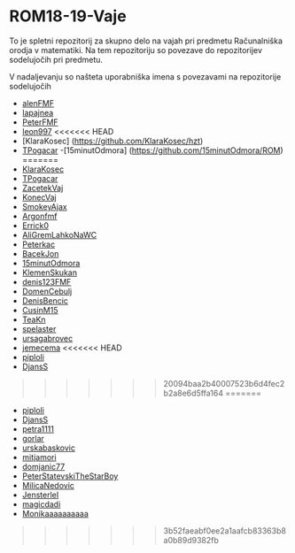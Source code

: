 # ROM18-19-Vaje

To je spletni repozitorij za skupno delo na vajah pri predmetu Računalniška orodja v matematiki.
Na tem repozitoriju so povezave do repozitorijev sodelujočih pri predmetu.


V nadaljevanju so našteta uporabniška imena s povezavami na repozitorije sodelujočih

- [alenFMF](https://github.com/alenFMF/ROM18-19-Vaje)
- [lapajnea](https://github.com/lapajnea/ROM)
- [PeterFMF](https://github.com/PeterFMF/ROM)
- [leon997](https://github.com/leon997/ROM)
<<<<<<< HEAD
- [KlaraKosec] (https://github.com/KlaraKosec/hzt)
 - [TPogacar](https://github.com/TPogacar/ROM)
-[15minutOdmora] (https://github.com/15minutOdmora/ROM)
=======
- [KlaraKosec](https://github.com/KlaraKosec/hzt)
- [TPogacar](https://github.com/TPogacar/ROM)
- [ZacetekVaj](https://github.com/ZacetekVaj/ROM)
- [KonecVaj](https://github.com/KonecVaj/ROM)
- [SmokeyAjax](https://github.com/SmokeyAjax/ROM.git)
- [Argonfmf](https://github.com/Argonfmf/ROM)
- [Errick0](https://github.com/Errick0/ROM)
- [AliGremLahkoNaWC](https://github.com/AliGremLahkoNaWC/ROM)
- [Peterkac](https://github.com/Peterkac/ROM)
- [BacekJon](https://github.com/BacekJon/ROM)
- [15minutOdmora](https://github.com/15minutOdmora/ROM)
- [KlemenSkukan](https://github.com/KlemenSkukan/ROM)
- [denis123FMF](https://github.com/denis123FMF/ROM)
- [DomenCebulj](https://github.com/CebuljDomen/ROM)
- [DenisBencic](https://github.com/DenisBencic/ROM2)
- [CusinM15](https://github.com/CusinM15/ROM1)
- [TeaKn](https://github.com/TeaKn/ROM2)
- [spelaster](https://github.com/spelaster/ROM)
- [ursagabrovec](https://github.com/ursagabrovec/ROM1)
- [jemecema](https://github.com/jemecema/ROM)
<<<<<<< HEAD
- [piploli](https://github.com/piploli)
- [DjansS](https://github.com/DjansS)
>>>>>>> 20094baa2b40007523b6d4fec2b2a8e6d5ffa164
=======
- [piploli](https://github.com/piploli/ROM2)
- [DjansS](https://github.com/DjansS/ROM18-19-Vaje)
- [petra1111](https://github.com/petra1111/ROM)
- [gorlar](https://github.com/gorlar/ROM.git)
- [urskabaskovic](https://github.com/urskabaskovic/ROM)
- [mitjamori](https://github.com/mitjamori/ROM.git)
- [domjanic77](https://github.com/domjanic77/ROM)
- [PeterStatevskiTheStarBoy](https://github.com/PeterStatevskiTheStarBoy/ROM)
- [MilicaNedovic](https://github.com/micanedovic95/ROM5.git)
- [JensterleI](https://github.com/JensterleI/ROM)
- [magicdadi](https://github.com/magicdadi/ROM)
- [Monikaaaaaaaaaa](https://github.com/Monikaaaaaaaaaa/ROM.git)
>>>>>>> 3b52faeabf0ee2a1aafcb83363b8a0b89d9382fb
